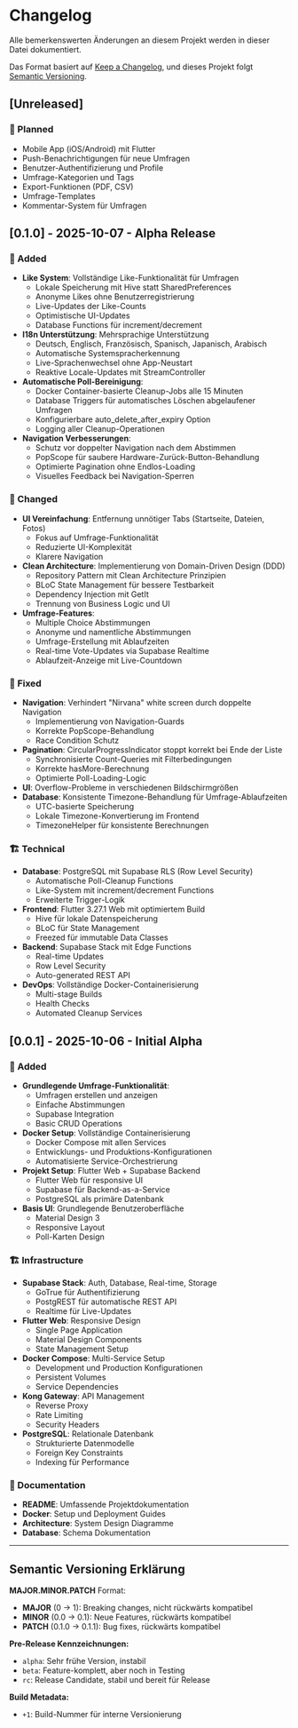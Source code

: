 # Changelog

Alle bemerkenswerten Änderungen an diesem Projekt werden in dieser Datei dokumentiert.

Das Format basiert auf [Keep a Changelog](https://keepachangelog.com/de/1.0.0/),
und dieses Projekt folgt [Semantic Versioning](https://semver.org/spec/v2.0.0.html).

## [Unreleased]

### 🔮 Planned
- Mobile App (iOS/Android) mit Flutter
- Push-Benachrichtigungen für neue Umfragen
- Benutzer-Authentifizierung und Profile
- Umfrage-Kategorien und Tags
- Export-Funktionen (PDF, CSV)
- Umfrage-Templates
- Kommentar-System für Umfragen

## [0.1.0] - 2025-10-07 - Alpha Release

### 🚀 Added
- **Like System**: Vollständige Like-Funktionalität für Umfragen
  - Lokale Speicherung mit Hive statt SharedPreferences
  - Anonyme Likes ohne Benutzerregistrierung
  - Live-Updates der Like-Counts
  - Optimistische UI-Updates
  - Database Functions für increment/decrement
- **I18n Unterstützung**: Mehrsprachige Unterstützung
  - Deutsch, Englisch, Französisch, Spanisch, Japanisch, Arabisch
  - Automatische Systemspracherkennung
  - Live-Sprachenwechsel ohne App-Neustart
  - Reaktive Locale-Updates mit StreamController
- **Automatische Poll-Bereinigung**: 
  - Docker Container-basierte Cleanup-Jobs alle 15 Minuten
  - Database Triggers für automatisches Löschen abgelaufener Umfragen
  - Konfigurierbare auto_delete_after_expiry Option
  - Logging aller Cleanup-Operationen
- **Navigation Verbesserungen**:
  - Schutz vor doppelter Navigation nach dem Abstimmen
  - PopScope für saubere Hardware-Zurück-Button-Behandlung
  - Optimierte Pagination ohne Endlos-Loading
  - Visuelles Feedback bei Navigation-Sperren

### 🎨 Changed
- **UI Vereinfachung**: Entfernung unnötiger Tabs (Startseite, Dateien, Fotos)
  - Fokus auf Umfrage-Funktionalität
  - Reduzierte UI-Komplexität
  - Klarere Navigation
- **Clean Architecture**: Implementierung von Domain-Driven Design (DDD)
  - Repository Pattern mit Clean Architecture Prinzipien  
  - BLoC State Management für bessere Testbarkeit
  - Dependency Injection mit GetIt
  - Trennung von Business Logic und UI
- **Umfrage-Features**:
  - Multiple Choice Abstimmungen
  - Anonyme und namentliche Abstimmungen
  - Umfrage-Erstellung mit Ablaufzeiten
  - Real-time Vote-Updates via Supabase Realtime
  - Ablaufzeit-Anzeige mit Live-Countdown

### 🔧 Fixed
- **Navigation**: Verhindert "Nirvana" white screen durch doppelte Navigation
  - Implementierung von Navigation-Guards
  - Korrekte PopScope-Behandlung
  - Race Condition Schutz
- **Pagination**: CircularProgressIndicator stoppt korrekt bei Ende der Liste
  - Synchronisierte Count-Queries mit Filterbedingungen
  - Korrekte hasMore-Berechnung
  - Optimierte Poll-Loading-Logic
- **UI**: Overflow-Probleme in verschiedenen Bildschirmgrößen
- **Database**: Konsistente Timezone-Behandlung für Umfrage-Ablaufzeiten
  - UTC-basierte Speicherung
  - Lokale Timezone-Konvertierung im Frontend
  - TimezoneHelper für konsistente Berechnungen

### 🏗️ Technical
- **Database**: PostgreSQL mit Supabase RLS (Row Level Security)
  - Automatische Poll-Cleanup Functions
  - Like-System mit increment/decrement Functions
  - Erweiterte Trigger-Logik
- **Frontend**: Flutter 3.27.1 Web mit optimiertem Build
  - Hive für lokale Datenspeicherung
  - BLoC für State Management
  - Freezed für immutable Data Classes
- **Backend**: Supabase Stack mit Edge Functions
  - Real-time Updates
  - Row Level Security
  - Auto-generated REST API
- **DevOps**: Vollständige Docker-Containerisierung
  - Multi-stage Builds
  - Health Checks
  - Automated Cleanup Services

## [0.0.1] - 2025-10-06 - Initial Alpha

### 🚀 Added
- **Grundlegende Umfrage-Funktionalität**:
  - Umfragen erstellen und anzeigen
  - Einfache Abstimmungen
  - Supabase Integration
  - Basic CRUD Operations
- **Docker Setup**: Vollständige Containerisierung
  - Docker Compose mit allen Services
  - Entwicklungs- und Produktions-Konfigurationen
  - Automatisierte Service-Orchestrierung
- **Projekt Setup**: Flutter Web + Supabase Backend
  - Flutter Web für responsive UI
  - Supabase für Backend-as-a-Service
  - PostgreSQL als primäre Datenbank
- **Basis UI**: Grundlegende Benutzeroberfläche
  - Material Design 3
  - Responsive Layout
  - Poll-Karten Design

### 🏗️ Infrastructure
- **Supabase Stack**: Auth, Database, Real-time, Storage
  - GoTrue für Authentifizierung
  - PostgREST für automatische REST API
  - Realtime für Live-Updates
- **Flutter Web**: Responsive Design
  - Single Page Application
  - Material Design Components
  - State Management Setup
- **Docker Compose**: Multi-Service Setup
  - Development und Production Konfigurationen
  - Persistent Volumes
  - Service Dependencies
- **Kong Gateway**: API Management
  - Reverse Proxy
  - Rate Limiting
  - Security Headers
- **PostgreSQL**: Relationale Datenbank
  - Strukturierte Datenmodelle
  - Foreign Key Constraints
  - Indexing für Performance

### 📝 Documentation
- **README**: Umfassende Projektdokumentation
- **Docker**: Setup und Deployment Guides
- **Architecture**: System Design Diagramme
- **Database**: Schema Dokumentation

---

## Semantic Versioning Erklärung

**MAJOR.MINOR.PATCH** Format:

- **MAJOR** (0 → 1): Breaking changes, nicht rückwärts kompatibel
- **MINOR** (0.0 → 0.1): Neue Features, rückwärts kompatibel  
- **PATCH** (0.1.0 → 0.1.1): Bug fixes, rückwärts kompatibel

**Pre-Release Kennzeichnungen:**
- `alpha`: Sehr frühe Version, instabil
- `beta`: Feature-komplett, aber noch in Testing
- `rc`: Release Candidate, stabil und bereit für Release

**Build Metadata:**
- `+1`: Build-Nummer für interne Versionierung